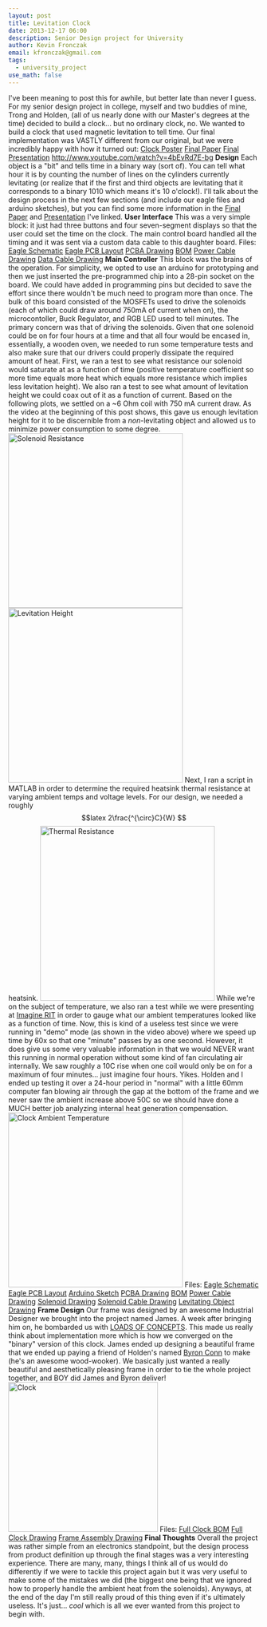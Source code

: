 ```yaml
---
layout: post
title: Levitation Clock
date: 2013-12-17 06:00
description: Senior Design project for University
author: Kevin Fronczak
email: kfronczak@gmail.com
tags:
  - university_project
use_math: false
---
```


I've been meaning to post this for awhile, but better late than never I guess. For my senior design project in college, myself and two buddies of mine, Trong and Holden, (all of us nearly done with our Master's degrees at the time) decided to build a clock... but no ordinary clock, no. We wanted to build a clock that used magnetic levitation to tell time. Our final implementation was VASTLY different from our original, but we were incredibly happy with how it turned out:
<a href="http://kevinfronczak.com/documents/seniordesign/clock_poster_small.pdf">Clock Poster</a>
<a href="http://kevinfronczak.com/documents/seniordesign/P13321_Technical_Paper.pdf">Final Paper</a>
<a href="http://kevinfronczak.com/documents/seniordesign/levclock_presentation.pdf">Final Presentation</a>
http://www.youtube.com/watch?v=4bEvRd7E-bg
<strong>Design</strong>
Each object is a "bit" and tells time in a binary way (sort of).  You can tell what hour it is by counting the number of lines on the cylinders currently levitating (or realize that if the first and third objects are levitating that it corresponds to a binary 1010 which means it's 10 o'clock!).  I'll talk about the design process in the next few sections (and include our eagle files and arduino sketches), but you can find some more information in the <a href="http://kevinfronczak.com/documents/seniordesign/P13321_Technical_Paper.pdf">Final Paper</a> and <a href="http://kevinfronczak.com/documents/seniordesign/levclock_presentation.pdf">Presentation</a> I've linked.
<strong>User Interface</strong>
This was a very simple block: it just had three buttons and four seven-segment displays so that the user could set the time on the clock.  The main control board handled all the timing and it was sent via a custom data cable to this daughter board.
Files:
<a href="http://kevinfronczak.com/documents/seniordesign/Eagle/UserInterfaceBoard.sch">Eagle Schematic</a>
<a href="http://kevinfronczak.com/documents/seniordesign/Eagle/UserInterfaceBoard.brd">Eagle PCB Layout</a>
<a href="http://kevinfronczak.com/documents/seniordesign/UserInterface_PCBA.pdf">PCBA Drawing</a>
<a href="http://kevinfronczak.com/documents/seniordesign/UserInterface_BOM.pdf">BOM</a>
<a href="http://kevinfronczak.com/documents/seniordesign/UserInterface_PowerCable.pdf">Power Cable Drawing</a>
<a href="http://kevinfronczak.com/documents/seniordesign/UserInterface_DataCable.pdf">Data Cable Drawing</a>
<strong>Main Controller</strong>
This block was the brains of the operation.  For simplicity, we opted to use an arduino for prototyping and then we just inserted the pre-programmed chip into a 28-pin socket on the board.  We could have added in programming pins but decided to save the effort since there wouldn't be much need to program more than once.
The bulk of this board consisted of the MOSFETs used to drive the solenoids (each of which could draw around 750mA of current when on), the microcontoller, Buck Regulator, and RGB LED used to tell minutes.  The primary concern was that of driving the solenoids.  Given that one solenoid could be on for four hours at a time and that all four would be encased in, essentially, a wooden oven, we needed to run some temperature tests and also make sure that our drivers could properly dissipate the required amount of heat.
First, we ran a test to see what resistance our solenoid would saturate at as a function of time (positive temperature coefficient so more time equals more heat which equals more resistance which implies less levitation height).  We also ran a test to see what amount of levitation height we could coax out of it as a function of current.  Based on the following plots, we settled on a ~6 Ohm coil with 750 mA current draw.  As the video at the beginning of this post shows, this gave us enough levitation height for it to be discernible from a <em>non</em>-levitating object and allowed us to minimize power consumption to some degree.
<a href="http://kevinfronczak.com/documents/seniordesign/Solenoid_Temperature_Test_1200_turns.png" target="_blank"><img class="aligncenter" alt="Solenoid Resistance" src="{{ site.baseurl }}/assets/Solenoid_Temperature_Test_1200_turns.png" height="350" /></a>
<a href="http://kevinfronczak.com/documents/seniordesign/Solenoid_Levitation_Height_Test_1200_turns.png" target="_blank"><img class="aligncenter" alt="Levitation Height" src="{{ site.baseurl }}/assets/Solenoid_Levitation_Height_Test_1200_turns.png" height="350" /></a>
Next, I ran a script in MATLAB in order to determine the required heatsink thermal resistance at varying ambient temps and voltage levels.  For our design, we needed a roughly $$latex 2\frac{^{\circ}C}{W} $$ heatsink.
<a href="http://kevinfronczak.com/documents/seniordesign/Thermal_Resistance_Required_for_Regulator.png" target="_blank"><img class="aligncenter" alt="Thermal Resistance" src="{{ site.baseurl }}/assets/Thermal_Resistance_Required_for_Regulator.png" height="350" /></a>
While we're on the subject of temperature, we also ran a test while we were presenting at <a href="http://www.rit.edu/imagine/">Imagine RIT</a> in order to gauge what our ambient temperatures looked like as a function of time.  Now, this is kind of a useless test since we were running in "demo" mode (as shown in the video above) where we speed up time by 60x so that one "minute" passes by as one second.  However, it does give us some very valuable information in that we would NEVER want this running in normal operation without some kind of fan circulating air internally.  We saw roughly a 10C rise when one coil would only be on for a maximum of four minutes... just imagine four hours.  Yikes.  Holden and I ended up testing it over a 24-hour period in "normal" with a little 60mm computer fan blowing air through the gap at the bottom of the frame and we never saw the ambient increase above 50C so we should have done a MUCH better job analyzing internal heat generation compensation.
<a href="http://kevinfronczak.com/documents/seniordesign/Clock_ambient_versus_time.png" target="_blank"><img class="aligncenter" alt="Clock Ambient Temperature" src="{{ site.baseurl }}/assets/Clock_ambient_versus_time.png" height="350" /></a>
Files:
<a href="http://kevinfronczak.com/documents/seniordesign/Eagle/MainControlBoard.sch">Eagle Schematic</a>
<a href="http://kevinfronczak.com/documents/seniordesign/Eagle/MainControlBoard.brd">Eagle PCB Layout</a>
<a href="http://kevinfronczak.com/documents/seniordesign/SystemDesign.ino">Arduino Sketch</a>
<a href="http://kevinfronczak.com/documents/seniordesign/MainBoard_PCBA.pdf">PCBA Drawing</a>
<a href="http://kevinfronczak.com/documents/seniordesign/MainControlBoard_BOM.pdf">BOM</a>
<a href="http://kevinfronczak.com/documents/seniordesign/PowerCable.pdf">Power Cable Drawing</a>
<a href="http://kevinfronczak.com/documents/seniordesign/solenoid.pdf">Solenoid Drawing</a>
<a href="http://kevinfronczak.com/documents/seniordesign/solenoid_cable.pdf">Solenoid Cable Drawing</a>
<a href="http://kevinfronczak.com/documents/seniordesign/levobject.pdf">Levitating Object Drawing</a>
<strong>Frame Design</strong>
Our frame was designed by an awesome Industrial Designer we brought into the project named James.  A week after bringing him on, he bombarded us with <a href="http://edge.rit.edu/edge/P13321/public/MSD%20I/Concept%20Design/Concept%20Drawings">LOADS OF CONCEPTS</a>.  This made us really think about implementation more which is how we converged on the "binary" version of this clock.  James ended up designing a beautiful frame that we ended up paying a friend of Holden's named <a href="http://byronconn.com/">Byron Conn</a> to make (he's an awesome wood-wooker).
We basically just wanted a really beautiful and aesthetically pleasing frame in order to tie the whole project together, and BOY did James and Byron deliver!
<a href="http://kevinfronczak.com/documents/seniordesign/Clock_Front.jpg" target="_blank"><img class="aligncenter" alt="Clock" src="{{ site.baseurl }}/assets/Clock_Front.jpg" height="300" /></a>
Files:
<a href="http://kevinfronczak.com/documents/seniordesign/full_bom.pdf">Full Clock BOM</a>
<a href="http://kevinfronczak.com/documents/seniordesign/full_clock.pdf">Full Clock Drawing</a>
<a href="http://kevinfronczak.com/documents/seniordesign/frame_assembly_drawing.pdf">Frame Assembly Drawing</a>
<strong>Final Thoughts</strong>
Overall the project was rather simple from an electronics standpoint, but the design process from product definition up through the final stages was a very interesting experience.  There are many, many, things I think all of us would do differently if we were to tackle this project again but it was very useful to make some of the mistakes we did (the biggest one being that we ignored how to properly handle the ambient heat from the solenoids).
Anyways, at the end of the day I'm still really proud of this thing even if it's ultimately useless. It's just... <em>cool</em> which is all we ever wanted from this project to begin with.
